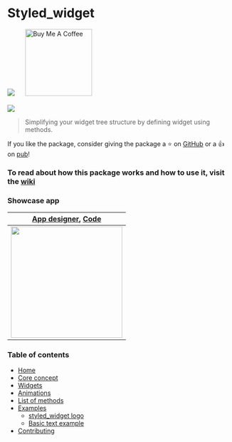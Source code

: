 # Styled_widget
<a href="https://pub.dev/packages/styled_widget"><img src="https://img.shields.io/pub/v/styled_widget"></a>&nbsp;&nbsp;&nbsp;&nbsp;&nbsp;&nbsp;<a href="https://www.buymeacoffee.com/tOTWBs7"><img src="https://camo.githubusercontent.com/be06971baed9105260e0ed5c03746108c30b527f/68747470733a2f2f63646e2e6275796d6561636f666665652e636f6d2f627574746f6e732f64656661756c742d6f72616e67652e706e67" alt="Buy Me A Coffee" data-canonical-src="https://cdn.buymeacoffee.com/buttons/default-orange.png" width="150px" /></a><br /><br />
<img src="https://github.com/ReinBentdal/styled_widget/blob/master/example/assets/styled_widget.jpg?raw=true" />


>Simplifying your widget tree structure by defining widget using methods.

If you like the package, consider giving the package a :star: on [GitHub](https://github.com/ReinBentdal/styled_widget) or a :thumbsup: on [pub](https://pub.dev/packages/styled_widget)!

### To read about how this package works and how to use it, visit the [wiki](https://github.com/ReinBentdal/styled_widget/wiki)

### Showcase app
| [App designer](https://dribbble.com/shots/6459693-Creative-layout-design),  [Code](https://github.com/ReinBentdal/styled_widget/blob/master/example/homepage_example.dart) |
|-|
|<img src="https://raw.githubusercontent.com/ReinBentdal/styled_widget/master/example/assets/demo_app.gif" width="250">|

### Table of contents
* [Home](https://github.com/ReinBentdal/styled_widget/wiki)
* [Core concept](https://github.com/ReinBentdal/styled_widget/wiki/Core-concept)
* [Widgets](https://github.com/ReinBentdal/styled_widget/wiki/Widgets)
* [Animations](https://github.com/ReinBentdal/styled_widget/wiki/Animations)
* [List of methods](https://github.com/ReinBentdal/styled_widget/wiki/List-of-methods)
* [Examples](https://github.com/ReinBentdal/styled_widget/wiki/Examples)
  * [styled_widget logo](https://github.com/ReinBentdal/styled_widget/wiki/styled_widget-logo)
  * [Basic text example](https://github.com/ReinBentdal/styled_widget/wiki/basic-text-example)
* [Contributing](https://github.com/ReinBentdal/styled_widget/wiki/Contributing)